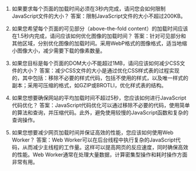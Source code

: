 

1. 如果要求每个页面的加载时间必须在3秒内完成，请问您会如何限制JavaScript文件的大小？
答案：限制JavaScript文件的大小不超过200KB。

2. 如果您希望每个页面的可见部分（above-the-fold content）的加载时间应该在1.5秒内完成，请问应该如何优化图像的加载时间？
答案：针对可见部分和其他区域，分别优化图像的加载时间。采用WebP格式的图像格式，适当地缩小图像大小，减少需要下载的像素数量。

3. 如果您目标是每个页面的DOM大小不能超过1MB，请问应该如何减少CSS文件的大小？
答案：减少CSS文件的大小是通过优化CSS样式表的过程实现的，其中包括：移除不必要的样式代码，包括不使用的样式，以及唯一样式的副本；采用可压缩的格式，如GZIP或BROTLI，优化样式表的结构。

4. 如果您想要确保网站的平均加载时间不超过5秒，您应该如何进行JavaScript代码优化？
答案：JavaScript代码优化可以通过移除不必要的代码，使用简单的算法和查询，并压缩代码。此外，避免使用较慢的JavaScript函数和复杂的查询操作。

5. 如果您想要减少网页加载时间并保证高效的性能，您应该如何使用Web Worker？
答案：Web Worker可以在后台线程中执行复杂的JavaScript代码，从而减少主线程的工作量。这样可以提高网页的反应速度，同时确保高效的性能。Web Worker通常在处理大量数据，计算密集型操作和耗时操作方面非常有用。